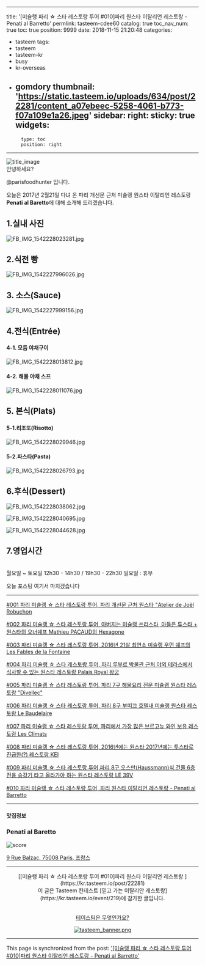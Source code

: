 
---
title: '[미슐랭 파리 ☆ 스타 레스토랑 투어 #010]파리 원스타 이탈리언 레스토랑 - Penati al Barretto'
permlink: tasteem-cdee60
catalog: true
toc_nav_num: true
toc: true
position: 9999
date: 2018-11-15 21:20:48
categories:
- tasteem
tags:
- tasteem
- tasteem-kr
- busy
- kr-overseas
- gomdory
thumbnail: 'https://static.tasteem.io/uploads/634/post/22281/content_a07ebeec-5258-4061-b773-f07a109e1a26.jpeg'
sidebar:
    right:
        sticky: true
widgets:
    -
        type: toc
        position: right
---


![title_image](https://static.tasteem.io/uploads/634/post/22281/content_a07ebeec-5258-4061-b773-f07a109e1a26.jpeg)
<br/>
안녕하세요?

@parisfoodhunter 입니다.

오늘은 2017년 2월21일 다녀 온 파리 개선문 근처 미슐랭 원스타 이탈리언 레스토랑 **Penati al Baretto**에 대해 소개해 드리겠습니다. 

## 1.실내 사진

![FB_IMG_1542228023281.jpg](https://static.tasteem.io/uploads/image/image/106266/a7f07eaa-6f32-41e7-a7a1-0e00aadf1c69.jpeg)

## 2.식전 빵


![FB_IMG_1542227996026.jpg](https://static.tasteem.io/uploads/image/image/106267/4086b691-5b10-4d08-89b7-506691b2aa59.jpeg)

## 3. 소스(Sauce)


![FB_IMG_1542227999156.jpg](https://static.tasteem.io/uploads/image/image/106268/4086b691-5b10-4d08-89b7-506691b2aa59.jpeg)

## 4.전식(Entrée)

#### 4-1. 모듬 야채구이

![FB_IMG_1542228013812.jpg](https://static.tasteem.io/uploads/image/image/106269/a7f07eaa-6f32-41e7-a7a1-0e00aadf1c69.jpeg)

#### 4-2. 해물 야채 스프


![FB_IMG_1542228011076.jpg](https://static.tasteem.io/uploads/image/image/106270/4086b691-5b10-4d08-89b7-506691b2aa59.jpeg)


## 5. 본식(Plats)

#### 5-1.리조또(Risotto)


![FB_IMG_1542228029946.jpg](https://static.tasteem.io/uploads/image/image/106271/a7f07eaa-6f32-41e7-a7a1-0e00aadf1c69.jpeg)

#### 5-2.파스타(Pasta)


![FB_IMG_1542228026793.jpg](https://static.tasteem.io/uploads/image/image/106272/4086b691-5b10-4d08-89b7-506691b2aa59.jpeg)

## 6.후식(Dessert)


![FB_IMG_1542228038062.jpg](https://static.tasteem.io/uploads/image/image/106273/a7f07eaa-6f32-41e7-a7a1-0e00aadf1c69.jpeg)



![FB_IMG_1542228040695.jpg](https://static.tasteem.io/uploads/image/image/106274/4086b691-5b10-4d08-89b7-506691b2aa59.jpeg)


![FB_IMG_1542228044628.jpg](https://static.tasteem.io/uploads/image/image/106275/4086b691-5b10-4d08-89b7-506691b2aa59.jpeg)

## 7.영업시간
<br>
월요일 ~ 토요일 12h30 - 14h30 / 19h30 - 22h30
일요일 :  휴무



오늘 포스팅 여기서 마치겠습니다 


****

[#001 파리 미슐랭 ☆ 스타 레스토랑 투어, 파리 개선문 근처 원스타 "Atelier de Joël Robuchon ](https://steemit.com/tasteem/@parisfoodhunter/tasteem-0875e1)

[#002 파리 미슐랭 ☆ 스타 레스토랑 투어, 아버지는 미슐랭 쓰리스타, 아들은 투스타 + 원스타의 오너쉐프 Mathieu PACAUD의 Hexagone](https://steemit.com/tasteem/@parisfoodhunter/tasteem-3fca26)

[#003 파리 미슐랭 ☆ 스타 레스토랑 투어, 2016년 21살 최연소 미슐랭 우먼 쉐프의 Les Fables de la Fontaine](https://steemit.com/tasteem/@parisfoodhunter/tasteem-cef5c1)

[#004 파리 미슐랭 ☆ 스타 레스토랑 투어, 파리 루부르 박물관 근처 야외 테라스에서 식사할 수 있는 원스타 레스토랑 Palais Royal 왕궁](https://steemit.com/tasteem/@parisfoodhunter/tasteem-49ca8a)

[#005 파리 미슐랭 ☆ 스타 레스토랑 투어, 파리 7구 해물요리 전문 미슐랭 원스타 레스토랑 "Divellec" ](https://steemit.com/tasteem/@parisfoodhunter/tasteem-dcd3df)


[#006 파리 미슐랭 ☆ 스타 레스토랑 투어, 파리 8구 부띠끄 호텔내 미슐랭 원스타 레스토랑 Le Baudelaire](https://steemit.com/tasteem/@parisfoodhunter/tasteem-7db5f3)

[#007 파리 미슐랭 ☆ 스타 레스토랑 투어, 파리에서 가장 많은 브르고뉴 와인 보유 레스토랑 Les Climats ](https://steemit.com/tasteem/@parisfoodhunter/tasteem-d0b082)

[#008 파리 미슐랭 ☆ 스타 레스토랑 투어, 2016년에는 원스타 2017년에는 투스타로 진급한(?) 레스토랑 KEI ](https://steemit.com/tasteem/@parisfoodhunter/tasteem-0dee42)

[#009 파리 미슐랭 ☆ 스타 레스토랑 투어,파리 8구 오스만(Haussmann)식 건물 6층 전용 승강기 타고 올라가야 하는 원스타 레스토랑 LE 39V](https://steemit.com/tasteem/@parisfoodhunter/tasteem-c132b2)


[#010 파리 미슐랭 ☆ 스타 레스토랑 투어, 파리  원스타 이탈리언 레스토랑 - Penati al Barretto](https://steemit.com/tasteem/@parisfoodhunter/tasteem-cdee60)

---------------------
#### 맛집정보
### Penati al Baretto
![score](https://static.tasteem.io/images/steem/2Crowns.png)

[9 Rue Balzac, 75008 Paris, 프랑스](https://kr.tasteem.io/post/22281#map)

-----------------------------------------
<center>[[미슐랭 파리 ☆ 스타 레스토랑 투어 #010]파리 원스타 이탈리언 레스토랑 ](https://kr.tasteem.io/post/22281)
<br/>이 글은 Tasteem 컨테스트
 [믿고 가는 이탈리안 레스토랑](https://kr.tasteem.io/event/219)에 참가한 글입니다.

<br/>[테이스팀은 무엇인가요?](https://kr.tasteem.io/about)

[![tasteem_banner.png](https://static.tasteem.io/images/tasteem_banner_v3.png)](https://kr.tasteem.io)</center>

- - -

This page is synchronized from the post: ['[미슐랭 파리 ☆ 스타 레스토랑 투어 #010]파리 원스타 이탈리언 레스토랑 - Penati al Barretto'](https://steemit.com/@parisfoodhunter/tasteem-cdee60)

